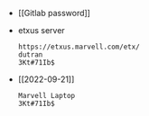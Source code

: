 - [[Gitlab password]]
- etxus server
	```
	https://etxus.marvell.com/etx/
	dutran
	3Kt#71Ib$
	```

- [[2022-09-21]]
	```
	Marvell Laptop
	3Kt#71Ib$
	```
